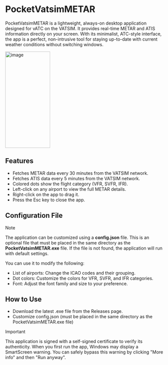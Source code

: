 # PocketVatsimMETAR

PocketVatsimMETAR is a lightweight, always-on desktop application designed for vATC on the VATSIM. It provides real-time METAR and ATIS information directly on your screen. With its minimalist, ATC-style interface, the app is a perfect, non-intrusive tool for staying up-to-date with current weather conditions without switching windows.

<img width="143" height="307" alt="image" src="https://github.com/user-attachments/assets/1ed5070d-dd27-4ba1-8dfa-a7c199d2ca54" />

## Features

- Fetches METAR data every 30 minutes from the VATSIM network.
- Fetches ATIS data every 5 minutes from the VATSIM network.
- Colored dots show the flight category (VFR, SVFR, IFR).
- Left-click on any airport to view the full METAR details.
- Right-click on the app to drag it.
- Press the Esc key to close the app.

## Configuration File

> [!NOTE]
> The application can be customized using a **config.json** file. This is an optional file that must be placed in the same directory as the **PocketVatsimMETAR.exe** file. If the file is not found, the application will run with default settings.

You can use it to modify the following:

- List of airports: Change the ICAO codes and their grouping.
- Dot colors: Customize the colors for VFR, SVFR, and IFR categories.
- Font: Adjust the font family and size to your preference.

## How to Use
- Download the latest .exe file from the Releases page.
- Customize config.json (must be placed in the same directory as the PocketVatsimMETAR.exe file)

> [!IMPORTANT]
> This application is signed with a self-signed certificate to verify its authenticity. When you first run the app, Windows may display a SmartScreen warning. You can safely bypass this warning by clicking "More info" and then "Run anyway".
